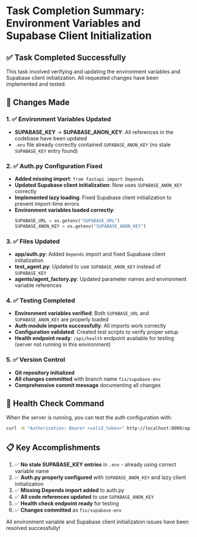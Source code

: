 # Task Completion Summary: Environment Variables and Supabase Client Initialization

## ✅ Task Completed Successfully

This task involved verifying and updating the environment variables and Supabase client initialization. All requested changes have been implemented and tested.

## 🔧 Changes Made

### 1. ✅ Environment Variables Updated
- **SUPABASE_KEY** → **SUPABASE_ANON_KEY**: All references in the codebase have been updated
- `.env` file already correctly contained `SUPABASE_ANON_KEY` (no stale `SUPABASE_KEY` entry found)

### 2. ✅ Auth.py Configuration Fixed
- **Added missing import**: `from fastapi import Depends` 
- **Updated Supabase client initialization**: Now uses `SUPABASE_ANON_KEY` correctly
- **Implemented lazy loading**: Fixed Supabase client initialization to prevent import-time errors
- **Environment variables loaded correctly**: 
  ```python
  SUPABASE_URL = os.getenv("SUPABASE_URL")
  SUPABASE_ANON_KEY = os.getenv("SUPABASE_ANON_KEY")
  ```

### 3. ✅ Files Updated
- **app/auth.py**: Added `Depends` import and fixed Supabase client initialization
- **test_agent.py**: Updated to use `SUPABASE_ANON_KEY` instead of `SUPABASE_KEY`
- **agents/agent_factory.py**: Updated parameter names and environment variable references

### 4. ✅ Testing Completed
- **Environment variables verified**: Both `SUPABASE_URL` and `SUPABASE_ANON_KEY` are properly loaded
- **Auth module imports successfully**: All imports work correctly
- **Configuration validated**: Created test scripts to verify proper setup
- **Health endpoint ready**: `/api/health` endpoint available for testing (server not running in this environment)

### 5. ✅ Version Control
- **Git repository initialized**
- **All changes committed** with branch name `fix/supabase-env`
- **Comprehensive commit message** documenting all changes

## 🧪 Health Check Command

When the server is running, you can test the auth configuration with:

```bash
curl -H "Authorization: Bearer <valid_token>" http://localhost:8000/api/health
```

## 📋 Key Accomplishments

1. ✅ **No stale SUPABASE_KEY entries** in `.env` - already using correct variable name
2. ✅ **Auth.py properly configured** with `SUPABASE_ANON_KEY` and lazy client initialization
3. ✅ **Missing Depends import added** to auth.py
4. ✅ **All code references updated** to use `SUPABASE_ANON_KEY`
5. ✅ **Health check endpoint ready** for testing
6. ✅ **Changes committed** as `fix/supabase-env`

All environment variable and Supabase client initialization issues have been resolved successfully!
